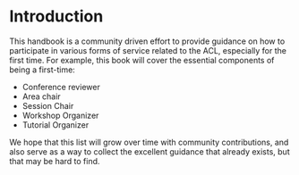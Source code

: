 # Introduction

This handbook is a community driven effort to provide guidance on how to participate in various forms of service related to the ACL, especially for the first time.
For example, this book will cover the essential components of being a first-time:

- Conference reviewer
- Area chair
- Session Chair
- Workshop Organizer
- Tutorial Organizer

We hope that this list will grow over time with community contributions, and also serve as a way to collect the excellent guidance that already exists, but that may be hard to find.
